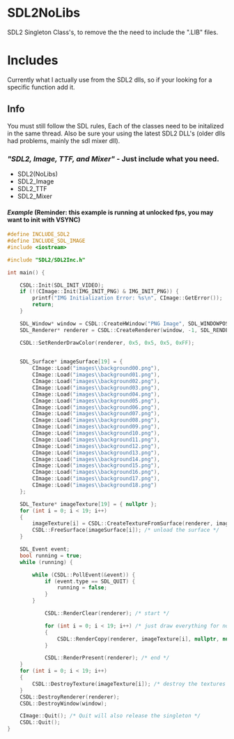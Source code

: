 # SDL2NoLibs
SDL2 Singleton Class's, to remove the the need to include the ".LIB" files.

# Includes 
Currently what I actually use from the SDL2 dlls, so if your looking for a specific function add it.

## Info
You must still follow the SDL rules, Each of the classes need to be initalized in the same thread.
Also be sure your using the latest SDL2 DLL's (older dlls had problems, mainly the sdl mixer dll).

### _"SDL2, Image, TTF, and Mixer"_ - Just include what you need.
  - SDL2(NoLibs)
  - SDL2_Image
  - SDL2_TTF
  - SDL2_Mixer

#### _Example_ (Reminder: this example is running at unlocked fps, you may want to init with VSYNC)
```cpp
#define INCLUDE_SDL2
#define INCLUDE_SDL_IMAGE
#include <iostream>

#include "SDL2/SDL2Inc.h"

int main() {

	CSDL::Init(SDL_INIT_VIDEO);
	if (!(CImage::Init(IMG_INIT_PNG) & IMG_INIT_PNG)) {
		printf("IMG Initialization Error: %s\n", CImage::GetError());
		return;
	}

	SDL_Window* window = CSDL::CreateHWindow("PNG Image", SDL_WINDOWPOS_UNDEFINED, SDL_WINDOWPOS_UNDEFINED, 536, 285, SDL_WINDOW_SHOWN);
	SDL_Renderer* renderer = CSDL::CreateRenderer(window, -1, SDL_RENDERER_ACCELERATED);

	CSDL::SetRenderDrawColor(renderer, 0x5, 0x5, 0x5, 0xFF);

	
	SDL_Surface* imageSurface[19] = {
		CImage::Load("images\\background00.png"),
		CImage::Load("images\\background01.png"),
		CImage::Load("images\\background02.png"),
		CImage::Load("images\\background03.png"),
		CImage::Load("images\\background04.png"),
		CImage::Load("images\\background05.png"),
		CImage::Load("images\\background06.png"),
		CImage::Load("images\\background07.png"),
		CImage::Load("images\\background08.png"),
		CImage::Load("images\\background09.png"),
		CImage::Load("images\\background10.png"),
		CImage::Load("images\\background11.png"),
		CImage::Load("images\\background12.png"),
		CImage::Load("images\\background13.png"),
		CImage::Load("images\\background14.png"),
		CImage::Load("images\\background15.png"),
		CImage::Load("images\\background16.png"),
		CImage::Load("images\\background17.png"),
		CImage::Load("images\\background18.png")
	};

	SDL_Texture* imageTexture[19] = { nullptr };
	for (int i = 0; i < 19; i++)
	{
		imageTexture[i] = CSDL::CreateTextureFromSurface(renderer, imageSurface[i]);
		CSDL::FreeSurface(imageSurface[i]); /* unload the surface */
	}

	SDL_Event event;
	bool running = true;
	while (running) {

		while (CSDL::PollEvent(&event)) {
			if (event.type == SDL_QUIT) {
				running = false;
			}
		}

			CSDL::RenderClear(renderer); /* start */

			for (int i = 0; i < 19; i++) /* just draw everything for now. */
			{
				CSDL::RenderCopy(renderer, imageTexture[i], nullptr, nullptr);
			}

			CSDL::RenderPresent(renderer); /* end */
	}
	for (int i = 0; i < 19; i++)
	{
		CSDL::DestroyTexture(imageTexture[i]); /* destroy the textures */
	}
	CSDL::DestroyRenderer(renderer);
	CSDL::DestroyWindow(window);

	CImage::Quit(); /* Quit will also release the singleton */
	CSDL::Quit();
}
```
